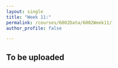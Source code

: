 ```yaml
---
layout: single
title: "Week 11:"
permalink: /courses/6002Data/6002Week11/
author_profile: false

---
```


## To be uploaded
